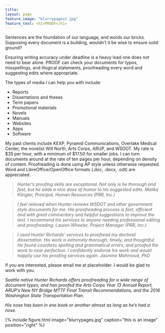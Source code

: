 ```yaml
---
title: 
layout: page
feature_image: "blurrypages2.jpg"
feature_text: <h1>PROOF</h1>
---
```


Sentences are the foundation of our language, and words our bricks. Supposing every document is a building, wouldn’t it be wise to ensure solid ground?



Ensuring writing accuracy under deadline is a heavy load one does not need to bear alone. PROOF can check your documents for typos, misspellings, and illogical statements, proofreading every word and suggesting edits where appropriate.



The types of media I can help you with include:



- Reports
- Dissertations and theses
- Term papers
- Promotional materials
- Novels
- Manuals
- Websites
- Apps
- Software



My past clients include KEXP, Pyramid Communications, Overlake Medical Center, the novelist Will North, Arts Corps, ARUP, and WSDOT. My rate is $35 per hour, with a minimum of $17.50 for smaller jobs. I can turn documents around at the rate of ten pages per hour, depending on density of content. Proofreading is done using AP style unless otherwise requested. Word and LibreOffice/OpenOffice formats (.doc, .docx, .odt) are appreciated.



> *Hunter’s proofing skills are exceptional. Not only is he thorough and fast, but he adds a nice dose of humor to his suggested edits.*
*Malika Klingler, Principal, Human Resources (PRR, Inc.)*





> *I feel relieved when Hunter reviews WSDOT and other government style documents for me. His proofreading process is fast, efficient and with great commentary and helpful suggestions to improve the text. I recommend his services to anyone needing professional editing and proofreading.*
*Lauren Wheeler, Project Manager (PRR, Inc.)*





> *I used Hunter Richards’ services to proofread my doctoral dissertation. His work is extremely thorough, timely, and thoughtful. He found countless spelling and grammatical errors, and proofed the work to near perfection. I confidently endorse his work and would happily use his proofing services again.*
*Jasmine Mahmoud, PhD*





If you are interested, please email me at placeholder. I would be glad to work with you.



*Seattle native Hunter Richards offers proofreading for a wide range of document types, and has proofed the Arts Corps Year 13 Annual Report, ARUP’s New NY Bridge MTTF Final Transit Recommendations, and the 2016 Washington State Transportation Plan.*

*His nose has been in one book or another almost as long as he’s had a nose.*

{% include figure.html image="blurrypages.jpg" caption="this is an image" position="right" %}
